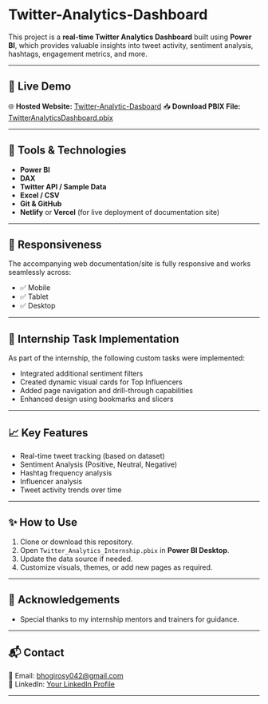 # Twitter-Analytics-Dashboard
This project is a **real-time Twitter Analytics Dashboard** built using **Power BI**, which provides valuable insights into tweet activity, sentiment analysis, hashtags, engagement metrics, and more.

---

## 🚀 Live Demo

🌐 **Hosted Website:** [Twitter-Analytic-Dasboard](https://app.netlify.com/projects/twitteranalyticdashboard/deploys) 
📥 **Download PBIX File:** [TwitterAnalyticsDashboard.pbix](./Twitter_Analytics_Internship.pbix)

---

## 🔧 Tools & Technologies

- **Power BI**
- **DAX**
- **Twitter API / Sample Data**
- **Excel / CSV**
- **Git & GitHub**
- **Netlify** or **Vercel** (for live deployment of documentation site)

---

## 📱 Responsiveness

The accompanying web documentation/site is fully responsive and works seamlessly across:
- ✅ Mobile
- ✅ Tablet
- ✅ Desktop

---

## 📌 Internship Task Implementation

As part of the internship, the following custom tasks were implemented:
- Integrated additional sentiment filters
- Created dynamic visual cards for Top Influencers
- Added page navigation and drill-through capabilities
- Enhanced design using bookmarks and slicers



---

## 📈 Key Features

- Real-time tweet tracking (based on dataset)
- Sentiment Analysis (Positive, Neutral, Negative)
- Hashtag frequency analysis
- Influencer analysis
- Tweet activity trends over time

---

## ✨ How to Use

1. Clone or download this repository.
2. Open `Twitter_Analytics_Internship.pbix` in **Power BI Desktop**.
3. Update the data source if needed.
4. Customize visuals, themes, or add new pages as required.

---

## 🙌 Acknowledgements

- Special thanks to my internship mentors and trainers for guidance.

---

## 📬 Contact

📧 Email: bhogirosy042@gmail.com  
🔗 LinkedIn: [Your LinkedIn Profile](https://www.linkedin.com/in/bhogi-rosy-700a5a212/)  


---
